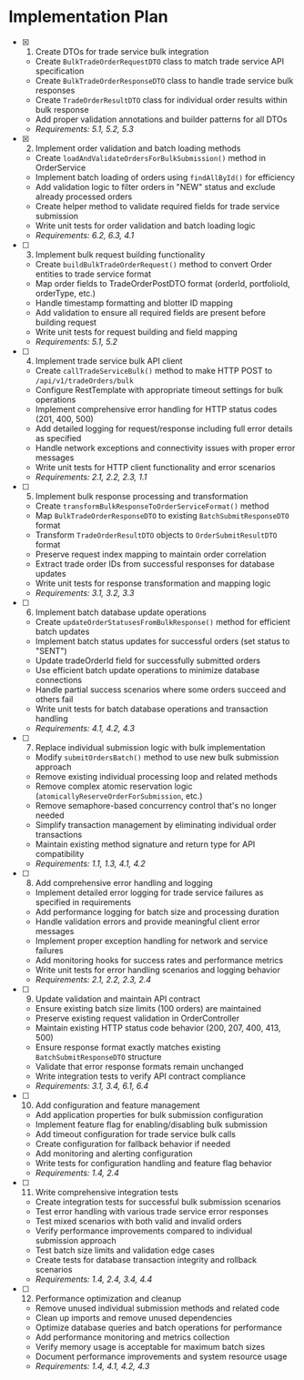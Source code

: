 # Implementation Plan

- [x] 1. Create DTOs for trade service bulk integration
  - Create `BulkTradeOrderRequestDTO` class to match trade service API specification
  - Create `BulkTradeOrderResponseDTO` class to handle trade service bulk responses
  - Create `TradeOrderResultDTO` class for individual order results within bulk response
  - Add proper validation annotations and builder patterns for all DTOs
  - _Requirements: 5.1, 5.2, 5.3_

- [x] 2. Implement order validation and batch loading methods
  - Create `loadAndValidateOrdersForBulkSubmission()` method in OrderService
  - Implement batch loading of orders using `findAllById()` for efficiency
  - Add validation logic to filter orders in "NEW" status and exclude already processed orders
  - Create helper method to validate required fields for trade service submission
  - Write unit tests for order validation and batch loading logic
  - _Requirements: 6.2, 6.3, 4.1_

- [ ] 3. Implement bulk request building functionality
  - Create `buildBulkTradeOrderRequest()` method to convert Order entities to trade service format
  - Map order fields to TradeOrderPostDTO format (orderId, portfolioId, orderType, etc.)
  - Handle timestamp formatting and blotter ID mapping
  - Add validation to ensure all required fields are present before building request
  - Write unit tests for request building and field mapping
  - _Requirements: 5.1, 5.2_

- [ ] 4. Implement trade service bulk API client
  - Create `callTradeServiceBulk()` method to make HTTP POST to `/api/v1/tradeOrders/bulk`
  - Configure RestTemplate with appropriate timeout settings for bulk operations
  - Implement comprehensive error handling for HTTP status codes (201, 400, 500)
  - Add detailed logging for request/response including full error details as specified
  - Handle network exceptions and connectivity issues with proper error messages
  - Write unit tests for HTTP client functionality and error scenarios
  - _Requirements: 2.1, 2.2, 2.3, 1.1_

- [ ] 5. Implement bulk response processing and transformation
  - Create `transformBulkResponseToOrderServiceFormat()` method
  - Map `BulkTradeOrderResponseDTO` to existing `BatchSubmitResponseDTO` format
  - Transform `TradeOrderResultDTO` objects to `OrderSubmitResultDTO` format
  - Preserve request index mapping to maintain order correlation
  - Extract trade order IDs from successful responses for database updates
  - Write unit tests for response transformation and mapping logic
  - _Requirements: 3.1, 3.2, 3.3_

- [ ] 6. Implement batch database update operations
  - Create `updateOrderStatusesFromBulkResponse()` method for efficient batch updates
  - Implement batch status updates for successful orders (set status to "SENT")
  - Update tradeOrderId field for successfully submitted orders
  - Use efficient batch update operations to minimize database connections
  - Handle partial success scenarios where some orders succeed and others fail
  - Write unit tests for batch database operations and transaction handling
  - _Requirements: 4.1, 4.2, 4.3_

- [ ] 7. Replace individual submission logic with bulk implementation
  - Modify `submitOrdersBatch()` method to use new bulk submission approach
  - Remove existing individual processing loop and related methods
  - Remove complex atomic reservation logic (`atomicallyReserveOrderForSubmission`, etc.)
  - Remove semaphore-based concurrency control that's no longer needed
  - Simplify transaction management by eliminating individual order transactions
  - Maintain existing method signature and return type for API compatibility
  - _Requirements: 1.1, 1.3, 4.1, 4.2_

- [ ] 8. Add comprehensive error handling and logging
  - Implement detailed error logging for trade service failures as specified in requirements
  - Add performance logging for batch size and processing duration
  - Handle validation errors and provide meaningful client error messages
  - Implement proper exception handling for network and service failures
  - Add monitoring hooks for success rates and performance metrics
  - Write unit tests for error handling scenarios and logging behavior
  - _Requirements: 2.1, 2.2, 2.3, 2.4_

- [ ] 9. Update validation and maintain API contract
  - Ensure existing batch size limits (100 orders) are maintained
  - Preserve existing request validation in OrderController
  - Maintain existing HTTP status code behavior (200, 207, 400, 413, 500)
  - Ensure response format exactly matches existing `BatchSubmitResponseDTO` structure
  - Validate that error response formats remain unchanged
  - Write integration tests to verify API contract compliance
  - _Requirements: 3.1, 3.4, 6.1, 6.4_

- [ ] 10. Add configuration and feature management
  - Add application properties for bulk submission configuration
  - Implement feature flag for enabling/disabling bulk submission
  - Add timeout configuration for trade service bulk calls
  - Create configuration for fallback behavior if needed
  - Add monitoring and alerting configuration
  - Write tests for configuration handling and feature flag behavior
  - _Requirements: 1.4, 2.4_

- [ ] 11. Write comprehensive integration tests
  - Create integration tests for successful bulk submission scenarios
  - Test error handling with various trade service error responses
  - Test mixed scenarios with both valid and invalid orders
  - Verify performance improvements compared to individual submission approach
  - Test batch size limits and validation edge cases
  - Create tests for database transaction integrity and rollback scenarios
  - _Requirements: 1.4, 2.4, 3.4, 4.4_

- [ ] 12. Performance optimization and cleanup
  - Remove unused individual submission methods and related code
  - Clean up imports and remove unused dependencies
  - Optimize database queries and batch operations for performance
  - Add performance monitoring and metrics collection
  - Verify memory usage is acceptable for maximum batch sizes
  - Document performance improvements and system resource usage
  - _Requirements: 1.4, 4.1, 4.2, 4.3_